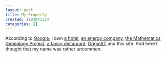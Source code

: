 ```yaml
---
layout: post
title: My Property
created: 1193041324
categories: []
---
```

According to [Google](http://www.google.com/search?q=jinghao), I own [a hotel](http://www.tripadvisor.com/Hotel_Review-g297425-d678476-Reviews-Jinghao_International_Hotel-Haikou_Hainan.html), [an energy company](http://cnjinghao.manufacturer.globalsources.com/si/6008811460891/Homepage.htm), [the Mathematics Genealogy Project](http://genealogy.math.ndsu.nodak.edu/id.php?id=111010), [a fancy restaurant](http://www.jinghao.com/), [OriginXT](http://originxt.com) and this site. And here I thought that my name was rather uncommon.
